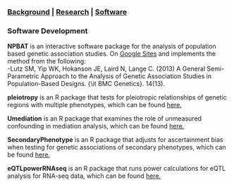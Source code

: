 ### [Background](https://SharonLutz.github.io)  | [Research](https://SharonLutz.github.io/research) | [Software](https://SharonLutz.github.io/software)

### Software Development
**NPBAT** is an interactive software package for the analysis of population based genetic association studies. On [Google Sites](https://sites.google.com/site/genenpbat/home/npbat) and implements the method from the following: <br>
-Lutz SM, Yip WK, Hokanson JE, Laird N, Lange C. (2013) A General Semi-Parametric Approach to the Analysis of Genetic Association Studies in Population-Based Designs. {\it BMC Genetics}. 14(13). 

**pleiotropy** is an R package that tests for pleiotropic relationships of genetic regions with multiple phenotypes, which can be found [here.](https://github.com/SharonLutz/software/tree/master/pleiotropy)

**Umediation** is an R package that examines the role of unmeasured confounding in mediation analysis, which can be found [here.](https://github.com/SharonLutz/software/tree/master/Umediation)

**SecondaryPhenotype** is an R package that adjusts for ascertainment bias when testing for genetic associations of secondary phenotypes, which can be found [here.](https://github.com/SharonLutz/software/tree/master/SecondaryPhenotype)

**eQTLpowerRNAseq** is an R package that runs power calculations for eQTL analysis for RNA-seq data, which can be found [here.](https://github.com/SharonLutz/software/tree/master/eQTLpowerRNAseq)





